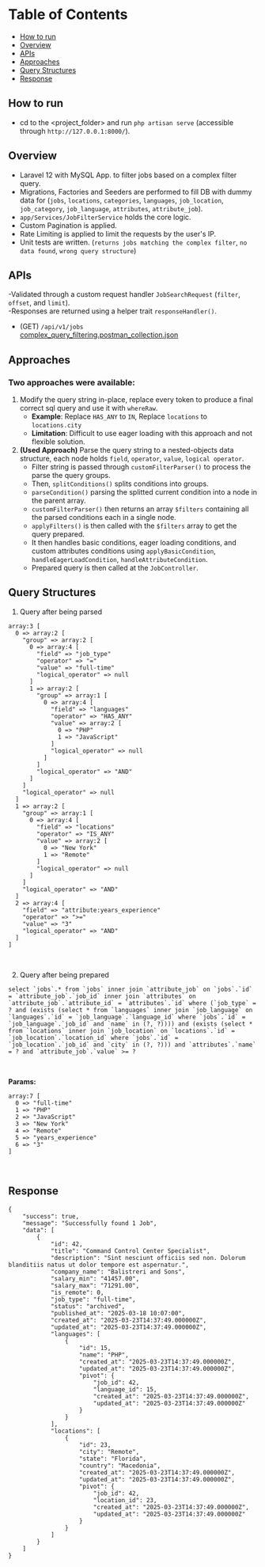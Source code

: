 # Table of Contents
- [How to run](#how-to-run)
- [Overview](#overview)
- [APIs](#apis)
- [Approaches](#approaches)
- [Query Structures](#query-structures)
- [Response](#response)


## How to run
- cd to the <project_folder> and run `php artisan serve` (accessible through `http://127.0.0.1:8000/`).


## Overview
- Laravel 12 with MySQL App. to filter jobs based on a complex filter query.
- Migrations, Factories and Seeders are performed to fill DB with dummy data for (`jobs`, `locations`, `categories`, `languages`, `job_location`, `job_category`, `job_language`, `attributes`, `attribute_job`).
- `app/Services/JobFilterService` holds the core logic.
- Custom Pagination is applied.
- Rate Limiting is applied to limit the requests by the user's IP.
- Unit tests are written. (`returns jobs matching the complex filter`, `no data found`, `wrong query structure`)


## APIs
-Validated through a custom request handler `JobSearchRequest` (`filter`, `offset`, and `limit`).<br/>
-Responses are returned using a helper trait `responseHandler()`.
- (GET) `/api/v1/jobs` <br/>
[complex_query_filtering.postman_collection.json](https://github.com/user-attachments/files/19411865/complex_query_filtering.postman_collection.json)


## Approaches
### Two approaches were available:
1. Modify the query string in-place, replace every token to produce a final correct sql query and use it with `whereRaw`.
   - **Example**: Replace `HAS_ANY` to `IN`, Replace `locations` to `locations.city`
   - **Limitation**: Difficult to use eager loading with this approach and not flexible solution.
2. **(Used Approach)** Parse the query string to a nested-objects data structure, each node holds `field`, `operator`, `value`, `logical operator`.
   - Filter string is passed through `customFilterParser()` to process the parse the query groups.
   - Then, `splitConditions()` splits conditions into groups.
   - `parseCondition()` parsing the splitted current condition into a node in the parent array.
   - `customFilterParser()` then returns an array `$filters` containing all the parsed conditions each in a single node.
   - `applyFilters()` is then called with the `$filters` array to get the query prepared.
   - It then handles basic conditions, eager loading conditions, and custom attributes conditions using `applyBasicCondition`, `handleEagerLoadCondition`, `handleAttributeCondition`.
   - Prepared query is then called at the `JobController`.


## Query Structures
1. Query after being parsed<br/>

```
array:3 [
  0 => array:2 [
    "group" => array:2 [
      0 => array:4 [
        "field" => "job_type"
        "operator" => "="
        "value" => "full-time"
        "logical_operator" => null
      ]
      1 => array:2 [
        "group" => array:1 [
          0 => array:4 [
            "field" => "languages"
            "operator" => "HAS_ANY"
            "value" => array:2 [
              0 => "PHP"
              1 => "JavaScript"
            ]
            "logical_operator" => null
          ]
        ]
        "logical_operator" => "AND"
      ]
    ]
    "logical_operator" => null
  ]
  1 => array:2 [
    "group" => array:1 [
      0 => array:4 [
        "field" => "locations"
        "operator" => "IS_ANY"
        "value" => array:2 [
          0 => "New York"
          1 => "Remote"
        ]
        "logical_operator" => null
      ]
    ]
    "logical_operator" => "AND"
  ]
  2 => array:4 [
    "field" => "attribute:years_experience"
    "operator" => ">="
    "value" => "3"
    "logical_operator" => "AND"
  ]
]
```

<br/>

2. Query after being prepared<br/>

```
select `jobs`.* from `jobs` inner join `attribute_job` on `jobs`.`id` = `attribute_job`.`job_id` inner join `attributes` on `attribute_job`.`attribute_id` = `attributes`.`id` where (`job_type` = ? and (exists (select * from `languages` inner join `job_language` on `languages`.`id` = `job_language`.`language_id` where `jobs`.`id` = `job_language`.`job_id` and `name` in (?, ?)))) and (exists (select * from `locations` inner join `job_location` on `locations`.`id` = `job_location`.`location_id` where `jobs`.`id` = `job_location`.`job_id` and `city` in (?, ?))) and `attributes`.`name` = ? and `attribute_job`.`value` >= ?
```

<br/>

**Params:**

```
array:7 [
  0 => "full-time"
  1 => "PHP"
  2 => "JavaScript"
  3 => "New York"
  4 => "Remote"
  5 => "years_experience"
  6 => "3"
]
```
<br/>


## Response

```
{
    "success": true,
    "message": "Successfully found 1 Job",
    "data": [
        {
            "id": 42,
            "title": "Command Control Center Specialist",
            "description": "Sint nesciunt officiis sed non. Dolorum blanditiis natus ut dolor tempore est aspernatur.",
            "company_name": "Balistreri and Sons",
            "salary_min": "41457.00",
            "salary_max": "71291.00",
            "is_remote": 0,
            "job_type": "full-time",
            "status": "archived",
            "published_at": "2025-03-18 10:07:00",
            "created_at": "2025-03-23T14:37:49.000000Z",
            "updated_at": "2025-03-23T14:37:49.000000Z",
            "languages": [
                {
                    "id": 15,
                    "name": "PHP",
                    "created_at": "2025-03-23T14:37:49.000000Z",
                    "updated_at": "2025-03-23T14:37:49.000000Z",
                    "pivot": {
                        "job_id": 42,
                        "language_id": 15,
                        "created_at": "2025-03-23T14:37:49.000000Z",
                        "updated_at": "2025-03-23T14:37:49.000000Z"
                    }
                }
            ],
            "locations": [
                {
                    "id": 23,
                    "city": "Remote",
                    "state": "Florida",
                    "country": "Macedonia",
                    "created_at": "2025-03-23T14:37:49.000000Z",
                    "updated_at": "2025-03-23T14:37:49.000000Z",
                    "pivot": {
                        "job_id": 42,
                        "location_id": 23,
                        "created_at": "2025-03-23T14:37:49.000000Z",
                        "updated_at": "2025-03-23T14:37:49.000000Z"
                    }
                }
            ]
        }
    ]
}
```
